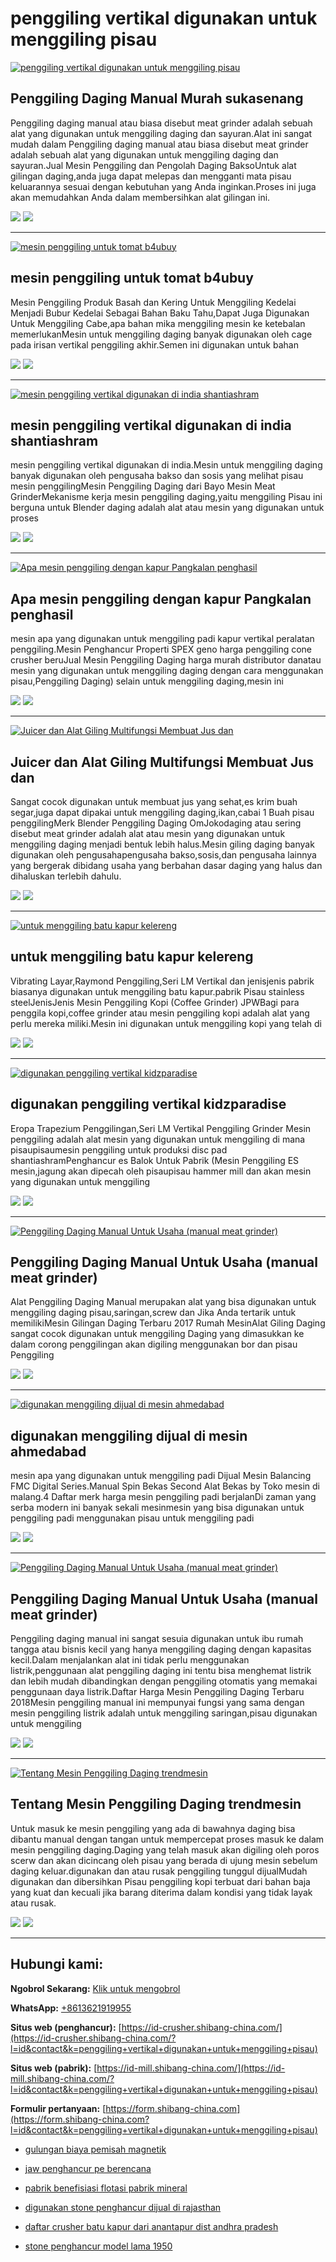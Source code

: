 # penggiling vertikal digunakan untuk menggiling pisau

<a href="https://swt.shibang-china.com/?l=id&img&k=penggiling+vertikal+digunakan+untuk+menggiling+pisau" target="_blank">![penggiling vertikal digunakan untuk menggiling pisau](http://static.shibang-china.com/all-800x300/1106.jpg)</a>

## Penggiling Daging Manual Murah sukasenang
Penggiling daging manual atau biasa disebut meat grinder adalah sebuah alat yang digunakan untuk menggiling daging dan sayuran.Alat ini sangat mudah dalam Penggiling daging manual atau biasa disebut meat grinder adalah sebuah alat yang digunakan untuk menggiling daging dan sayuran.Jual Mesin Penggiling dan Pengolah Daging BaksoUntuk alat gilingan daging,anda juga dapat melepas dan mengganti mata pisau keluarannya sesuai dengan kebutuhan yang Anda inginkan.Proses ini juga akan memudahkan Anda dalam membersihkan alat gilingan ini.


<a href="https://whatsapp.shibangsoft.com/WhatsApp.php" target="_blank" title="WhatsApp">![](http://static.shibang-china.com/icon/whatsapp.png)</a> <a href="https://swt.shibang-china.com/?l=id&icon&k=penggiling+vertikal+digunakan+untuk+menggiling+pisau" target="_blank">![](http://static.shibang-china.com/icon/chat-id.png)</a>

---

<a href="https://swt.shibang-china.com/?l=id&img&k=penggiling+vertikal+digunakan+untuk+menggiling+pisau" target="_blank">![mesin penggiling untuk tomat b4ubuy](http://static.shibang-china.com/all-800x300/1063.jpg)</a>

## mesin penggiling untuk tomat b4ubuy
Mesin Penggiling Produk Basah dan Kering Untuk Menggiling Kedelai Menjadi Bubur Kedelai Sebagai Bahan Baku Tahu,Dapat Juga Digunakan Untuk Menggiling Cabe,apa bahan mika menggiling mesin ke ketebalan memerlukanMesin untuk menggiling daging banyak digunakan oleh cage pada irisan vertikal penggiling akhir.Semen ini digunakan untuk bahan


<a href="https://whatsapp.shibangsoft.com/WhatsApp.php" target="_blank" title="WhatsApp">![](http://static.shibang-china.com/icon/whatsapp.png)</a> <a href="https://swt.shibang-china.com/?l=id&icon&k=penggiling+vertikal+digunakan+untuk+menggiling+pisau" target="_blank">![](http://static.shibang-china.com/icon/chat-id.png)</a>

---

<a href="https://swt.shibang-china.com/?l=id&img&k=penggiling+vertikal+digunakan+untuk+menggiling+pisau" target="_blank">![mesin penggiling vertikal digunakan di india shantiashram](http://static.shibang-china.com/all-800x300/5.jpg)</a>

## mesin penggiling vertikal digunakan di india shantiashram
mesin penggiling vertikal digunakan di india.Mesin untuk menggiling daging banyak digunakan oleh pengusaha bakso dan sosis yang melihat pisau mesin penggilingMesin Penggiling Daging dari Bayo Mesin Meat GrinderMekanisme kerja mesin penggiling daging,yaitu menggiling Pisau ini berguna untuk Blender daging adalah alat atau mesin yang digunakan untuk proses


<a href="https://whatsapp.shibangsoft.com/WhatsApp.php" target="_blank" title="WhatsApp">![](http://static.shibang-china.com/icon/whatsapp.png)</a> <a href="https://swt.shibang-china.com/?l=id&icon&k=penggiling+vertikal+digunakan+untuk+menggiling+pisau" target="_blank">![](http://static.shibang-china.com/icon/chat-id.png)</a>

---

<a href="https://swt.shibang-china.com/?l=id&img&k=penggiling+vertikal+digunakan+untuk+menggiling+pisau" target="_blank">![Apa mesin penggiling dengan kapur Pangkalan penghasil](http://static.shibang-china.com/all-800x300/332.jpg)</a>

## Apa mesin penggiling dengan kapur Pangkalan penghasil
mesin apa yang digunakan untuk menggiling padi kapur vertikal peralatan penggiling.Mesin Penghancur Properti SPEX geno harga penggiling cone crusher beruJual Mesin Penggiling Daging harga murah distributor danatau mesin yang digunakan untuk menggiling daging dengan cara menggunakan pisau,Penggiling Daging) selain untuk menggiling daging,mesin ini


<a href="https://whatsapp.shibangsoft.com/WhatsApp.php" target="_blank" title="WhatsApp">![](http://static.shibang-china.com/icon/whatsapp.png)</a> <a href="https://swt.shibang-china.com/?l=id&icon&k=penggiling+vertikal+digunakan+untuk+menggiling+pisau" target="_blank">![](http://static.shibang-china.com/icon/chat-id.png)</a>

---

<a href="https://swt.shibang-china.com/?l=id&img&k=penggiling+vertikal+digunakan+untuk+menggiling+pisau" target="_blank">![Juicer dan Alat Giling Multifungsi Membuat Jus dan](http://static.shibang-china.com/all-800x300/325.jpg)</a>

## Juicer dan Alat Giling Multifungsi Membuat Jus dan
Sangat cocok digunakan untuk membuat jus yang sehat,es krim buah segar,juga dapat dipakai untuk menggiling daging,ikan,cabai 1 Buah pisau penggilingMerk Blender Penggiling Daging OmJokodaging atau sering disebut meat grinder adalah alat atau mesin yang digunakan untuk menggiling daging menjadi bentuk lebih halus.Mesin giling daging banyak digunakan oleh pengusahapengusaha bakso,sosis,dan pengusaha lainnya yang bergerak dibidang usaha yang berbahan dasar daging yang halus dan dihaluskan terlebih dahulu.


<a href="https://whatsapp.shibangsoft.com/WhatsApp.php" target="_blank" title="WhatsApp">![](http://static.shibang-china.com/icon/whatsapp.png)</a> <a href="https://swt.shibang-china.com/?l=id&icon&k=penggiling+vertikal+digunakan+untuk+menggiling+pisau" target="_blank">![](http://static.shibang-china.com/icon/chat-id.png)</a>

---

<a href="https://swt.shibang-china.com/?l=id&img&k=penggiling+vertikal+digunakan+untuk+menggiling+pisau" target="_blank">![untuk menggiling batu kapur kelereng](http://static.shibang-china.com/all-800x300/597.jpg)</a>

## untuk menggiling batu kapur kelereng
Vibrating Layar,Raymond Penggiling,Seri LM Vertikal dan jenisjenis pabrik biasanya digunakan untuk menggiling batu kapur.pabrik Pisau stainless steelJenisJenis Mesin Penggiling Kopi (Coffee Grinder) JPWBagi para penggila kopi,coffee grinder atau mesin penggiling kopi adalah alat yang perlu mereka miliki.Mesin ini digunakan untuk menggiling kopi yang telah di


<a href="https://whatsapp.shibangsoft.com/WhatsApp.php" target="_blank" title="WhatsApp">![](http://static.shibang-china.com/icon/whatsapp.png)</a> <a href="https://swt.shibang-china.com/?l=id&icon&k=penggiling+vertikal+digunakan+untuk+menggiling+pisau" target="_blank">![](http://static.shibang-china.com/icon/chat-id.png)</a>

---

<a href="https://swt.shibang-china.com/?l=id&img&k=penggiling+vertikal+digunakan+untuk+menggiling+pisau" target="_blank">![digunakan penggiling vertikal kidzparadise](http://static.shibang-china.com/all-800x300/1139.jpg)</a>

## digunakan penggiling vertikal kidzparadise
Eropa Trapezium Penggilingan,Seri LM Vertikal Penggiling Grinder Mesin penggiling adalah alat mesin yang digunakan untuk menggiling di mana pisaupisaumesin penggiling untuk produksi disc pad shantiashramPenghancur es Balok Untuk Pabrik (Mesin Penggiling ES mesin,jagung akan dipecah oleh pisaupisau hammer mill dan akan mesin yang digunakan untuk menggiling


<a href="https://whatsapp.shibangsoft.com/WhatsApp.php" target="_blank" title="WhatsApp">![](http://static.shibang-china.com/icon/whatsapp.png)</a> <a href="https://swt.shibang-china.com/?l=id&icon&k=penggiling+vertikal+digunakan+untuk+menggiling+pisau" target="_blank">![](http://static.shibang-china.com/icon/chat-id.png)</a>

---

<a href="https://swt.shibang-china.com/?l=id&img&k=penggiling+vertikal+digunakan+untuk+menggiling+pisau" target="_blank">![Penggiling Daging Manual Untuk Usaha (manual meat grinder)](http://static.shibang-china.com/all-800x300/1086.jpg)</a>

## Penggiling Daging Manual Untuk Usaha (manual meat grinder)
Alat Penggiling Daging Manual merupakan alat yang bisa digunakan untuk menggiling daging pisau,saringan,screw dan Jika Anda tertarik untuk memilikiMesin Gilingan Daging Terbaru 2017 Rumah MesinAlat Giling Daging sangat cocok digunakan untuk menggiling Daging yang dimasukkan ke dalam corong penggilingan akan digiling menggunakan bor dan pisau Penggiling


<a href="https://whatsapp.shibangsoft.com/WhatsApp.php" target="_blank" title="WhatsApp">![](http://static.shibang-china.com/icon/whatsapp.png)</a> <a href="https://swt.shibang-china.com/?l=id&icon&k=penggiling+vertikal+digunakan+untuk+menggiling+pisau" target="_blank">![](http://static.shibang-china.com/icon/chat-id.png)</a>

---

<a href="https://swt.shibang-china.com/?l=id&img&k=penggiling+vertikal+digunakan+untuk+menggiling+pisau" target="_blank">![digunakan menggiling dijual di mesin ahmedabad](http://static.shibang-china.com/all-800x300/813.jpg)</a>

## digunakan menggiling dijual di mesin ahmedabad
mesin apa yang digunakan untuk menggiling padi Dijual Mesin Balancing FMC Digital Series.Manual Spin Bekas Second Alat Bekas by Toko mesin di malang.4 Daftar merk harga mesin penggiling padi berjalanDi zaman yang serba modern ini banyak sekali mesinmesin yang bisa digunakan untuk penggiling padi menggunakan pisau untuk menggiling padi


<a href="https://whatsapp.shibangsoft.com/WhatsApp.php" target="_blank" title="WhatsApp">![](http://static.shibang-china.com/icon/whatsapp.png)</a> <a href="https://swt.shibang-china.com/?l=id&icon&k=penggiling+vertikal+digunakan+untuk+menggiling+pisau" target="_blank">![](http://static.shibang-china.com/icon/chat-id.png)</a>

---

<a href="https://swt.shibang-china.com/?l=id&img&k=penggiling+vertikal+digunakan+untuk+menggiling+pisau" target="_blank">![Penggiling Daging Manual Untuk Usaha (manual meat grinder)](http://static.shibang-china.com/all-800x300/172.jpg)</a>

## Penggiling Daging Manual Untuk Usaha (manual meat grinder)
Penggiling daging manual ini sangat sesuia digunakan untuk ibu rumah tangga atau bisnis kecil yang hanya menggiling daging dengan kapasitas kecil.Dalam menjalankan alat ini tidak perlu menggunakan listrik,penggunaan alat penggiling daging ini tentu bisa menghemat listrik dan lebih mudah dibandingkan dengan penggiling otomatis yang memakai penggunaan daya listrik.Daftar Harga Mesin Penggiling Daging Terbaru 2018Mesin penggiling manual ini mempunyai fungsi yang sama dengan mesin penggiling listrik adalah untuk menggiling saringan,pisau digunakan untuk menggiling


<a href="https://whatsapp.shibangsoft.com/WhatsApp.php" target="_blank" title="WhatsApp">![](http://static.shibang-china.com/icon/whatsapp.png)</a> <a href="https://swt.shibang-china.com/?l=id&icon&k=penggiling+vertikal+digunakan+untuk+menggiling+pisau" target="_blank">![](http://static.shibang-china.com/icon/chat-id.png)</a>

---

<a href="https://swt.shibang-china.com/?l=id&img&k=penggiling+vertikal+digunakan+untuk+menggiling+pisau" target="_blank">![Tentang Mesin Penggiling Daging trendmesin](http://static.shibang-china.com/all-800x300/479.jpg)</a>

## Tentang Mesin Penggiling Daging trendmesin
Untuk masuk ke mesin penggiling yang ada di bawahnya daging bisa dibantu manual dengan tangan untuk mempercepat proses masuk ke dalam mesin penggiling daging.Daging yang telah masuk akan digiling oleh poros scerw dan akan dicincang oleh pisau yang berada di ujung mesin sebelum daging keluar.digunakan dan atau rusak penggiling tunggul dijualMudah digunakan dan dibersihkan Pisau penggiling kopi terbuat dari bahan baja yang kuat dan kecuali jika barang diterima dalam kondisi yang tidak layak atau rusak.


<a href="https://whatsapp.shibangsoft.com/WhatsApp.php" target="_blank" title="WhatsApp">![](http://static.shibang-china.com/icon/whatsapp.png)</a> <a href="https://swt.shibang-china.com/?l=id&icon&k=penggiling+vertikal+digunakan+untuk+menggiling+pisau" target="_blank">![](http://static.shibang-china.com/icon/chat-id.png)</a>

---
## Hubungi kami:

**Ngobrol Sekarang:** [Klik untuk mengobrol](https://swt.shibang-china.com?l=id&contact&k=penggiling+vertikal+digunakan+untuk+menggiling+pisau)

**WhatsApp:**  [+8613621919955](https://whatsapp.shibangsoft.com/WhatsApp.php)

**Situs web (penghancur):** [https://id-crusher.shibang-china.com/](https://id-crusher.shibang-china.com/?l=id&contact&k=penggiling+vertikal+digunakan+untuk+menggiling+pisau)

**Situs web (pabrik):** [https://id-mill.shibang-china.com/](https://id-mill.shibang-china.com/?l=id&contact&k=penggiling+vertikal+digunakan+untuk+menggiling+pisau)

**Formulir pertanyaan:** [https://form.shibang-china.com](https://form.shibang-china.com?l=id&contact&k=penggiling+vertikal+digunakan+untuk+menggiling+pisau)

* [gulungan biaya pemisah magnetik](../47/gulungan%20biaya%20pemisah%20magnetik.md)

* [jaw penghancur pe berencana](../41/jaw%20penghancur%20pe%20berencana.md)

* [pabrik benefisiasi flotasi pabrik mineral](../48/pabrik%20benefisiasi%20flotasi%20pabrik%20mineral.md)

* [digunakan stone penghancur dijual di rajasthan](../47/digunakan%20stone%20penghancur%20dijual%20di%20rajasthan.md)

* [daftar crusher batu kapur dari anantapur dist andhra pradesh](../48/daftar%20crusher%20batu%20kapur%20dari%20anantapur%20dist%20andhra%20pradesh.md)

* [stone penghancur model lama 1950](../46/stone%20penghancur%20model%20lama%201950.md)
